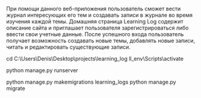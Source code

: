 При помощи данного веб-приложения пользователь сможет вести журнал интересующих его тем и создавать записи в журнале во время изучения каждой темы. Домашняя страница Learning Log содержит описание сайта и приглашает пользователя зарегистрироваться либо ввести свои учетные данные. После успешного входа пользователь получает возможность создавать новые темы, добавлять новые записи, читать и редактировать существующие записи.

cd C:\Users\Denis\Desktop\projects\learning_log
ll_env\Scripts\activate

python manage.py runserver

python manage.py makemigrations learning_logs
python manage.py migrate